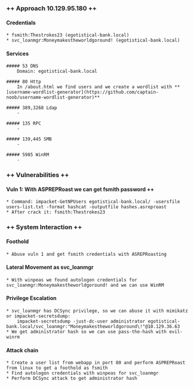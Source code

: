 ### ++ Approach 10.129.95.180 ++
#### Credentials
	* fsmith:Thestrokes23 (egotistical-bank.local)
    * svc_loanmgr:Moneymakestheworldgoround! (egotistical-bank.local)

#### Services
	##### 53 DNS
		Domain: egotistical-bank.local

	##### 80 Http
		In /about.html we find users and we create a wordlist with **[username-wordlist-generator](https://github.com/captain-noob/username-wordlist-generator)**

	##### 389,3268 Ldap
		-

	##### 135 RPC
		-

	##### 139,445 SMB
		-

	##### 5985 WinRM
		-

### ++ Vulnerabilities ++

#### Vuln 1: With ASPREPRoast we can get fsmith password ++
	* Command: impacket-GetNPUsers egotistical-bank.local/ -usersfile users-list.txt -format hashcat -outputfile hashes.asreproast
    * After crack it: fsmith:Thestrokes23

### ++ System Interaction ++
#### Foothold  
	* Abuse vuln 1 and get fsmith credentials with ASREPRoasting

#### Lateral Movement as svc_loanmgr
	* With winpeas we found autologon credentials for svc_loanmgr:Moneymakestheworldgoround! and we can use WinRM

#### Privilege Escalation 
	* svc_loanmgr has DCSync privilege, so we can abuse it with mimikatz or impacket-secretsdump:
        impacket-secretsdump -just-dc-user administrator egotistical-bank.local/svc_loanmgr:"Moneymakestheworldgoround\!"@10.129.36.63
    * We get administrator hash so we can use pass-the-hash with evil-winrm

#### Attack chain
	* Create a user list from webapp in port 80 and perform ASPREPRoast from linux to get a foothold as fsmith
    * Find autologon credentials with winpeas for svc_loanmgr
    * Perform DCSync attack to get administrator hash